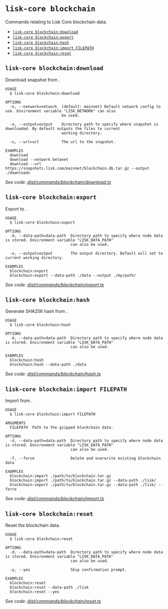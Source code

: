`lisk-core blockchain`
======================

Commands relating to Lisk Core blockchain data.

* [`lisk-core blockchain:download`](#lisk-core-blockchaindownload)
* [`lisk-core blockchain:export`](#lisk-core-blockchainexport)
* [`lisk-core blockchain:hash`](#lisk-core-blockchainhash)
* [`lisk-core blockchain:import FILEPATH`](#lisk-core-blockchainimport-filepath)
* [`lisk-core blockchain:reset`](#lisk-core-blockchainreset)

## `lisk-core blockchain:download`

Download snapshot from <URL>.

```
USAGE
  $ lisk-core blockchain:download

OPTIONS
  -n, --network=network  [default: mainnet] Default network config to use. Environment variable "LISK_NETWORK" can also
                         be used.

  -o, --output=output    Directory path to specify where snapshot is downloaded. By default outputs the files to current
                         working directory.

  -u, --url=url          The url to the snapshot.

EXAMPLES
  download
  download --network betanet
  download --url https://snapshots.lisk.com/mainnet/blockchain.db.tar.gz --output ./downloads
```

_See code: [dist/commands/blockchain/download.ts](https://github.com/LiskHQ/lisk-core/blob/v4.0.0-rc.7/dist/commands/blockchain/download.ts)_

## `lisk-core blockchain:export`

Export to <FILE>.

```
USAGE
  $ lisk-core blockchain:export

OPTIONS
  -d, --data-path=data-path  Directory path to specify where node data is stored. Environment variable "LISK_DATA_PATH"
                             can also be used.

  -o, --output=output        The output directory. Default will set to current working directory.

EXAMPLES
  blockchain:export
  blockchain:export --data-path ./data --output ./my/path/
```

_See code: [dist/commands/blockchain/export.ts](https://github.com/LiskHQ/lisk-core/blob/v4.0.0-rc.7/dist/commands/blockchain/export.ts)_

## `lisk-core blockchain:hash`

Generate SHA256 hash from <PATH>.

```
USAGE
  $ lisk-core blockchain:hash

OPTIONS
  -d, --data-path=data-path  Directory path to specify where node data is stored. Environment variable "LISK_DATA_PATH"
                             can also be used.

EXAMPLES
  blockchain:hash
  blockchain:hash --data-path ./data
```

_See code: [dist/commands/blockchain/hash.ts](https://github.com/LiskHQ/lisk-core/blob/v4.0.0-rc.7/dist/commands/blockchain/hash.ts)_

## `lisk-core blockchain:import FILEPATH`

Import from <FILE>.

```
USAGE
  $ lisk-core blockchain:import FILEPATH

ARGUMENTS
  FILEPATH  Path to the gzipped blockchain data.

OPTIONS
  -d, --data-path=data-path  Directory path to specify where node data is stored. Environment variable "LISK_DATA_PATH"
                             can also be used.

  -f, --force                Delete and overwrite existing blockchain data

EXAMPLES
  blockchain:import ./path/to/blockchain.tar.gz
  blockchain:import ./path/to/blockchain.tar.gz --data-path ./lisk/
  blockchain:import ./path/to/blockchain.tar.gz --data-path ./lisk/ --force
```

_See code: [dist/commands/blockchain/import.ts](https://github.com/LiskHQ/lisk-core/blob/v4.0.0-rc.7/dist/commands/blockchain/import.ts)_

## `lisk-core blockchain:reset`

Reset the blockchain data.

```
USAGE
  $ lisk-core blockchain:reset

OPTIONS
  -d, --data-path=data-path  Directory path to specify where node data is stored. Environment variable "LISK_DATA_PATH"
                             can also be used.

  -y, --yes                  Skip confirmation prompt.

EXAMPLES
  blockchain:reset
  blockchain:reset --data-path ./lisk
  blockchain:reset --yes
```

_See code: [dist/commands/blockchain/reset.ts](https://github.com/LiskHQ/lisk-core/blob/v4.0.0-rc.7/dist/commands/blockchain/reset.ts)_
